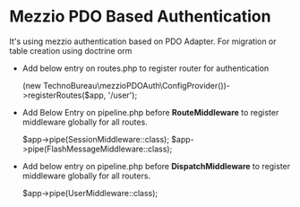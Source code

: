 # Mezzio PDO Based Authentication

It's using mezzio authentication based on PDO Adapter. For migration or table creation
using doctrine orm

* Add below entry on routes.php to register router for authentication

    (new TechnoBureau\mezzioPDOAuth\ConfigProvider())->registerRoutes($app, '/user');

* Add Below Entry on pipeline.php before **RouteMiddleware** to register middleware globally for all routes.


    $app->pipe(SessionMiddleware::class);
    $app->pipe(FlashMessageMiddleware::class);

* Add below entry on pipeline.php before **DispatchMiddleware** to register middleware globally for all routers.

    $app->pipe(UserMiddleware::class);

